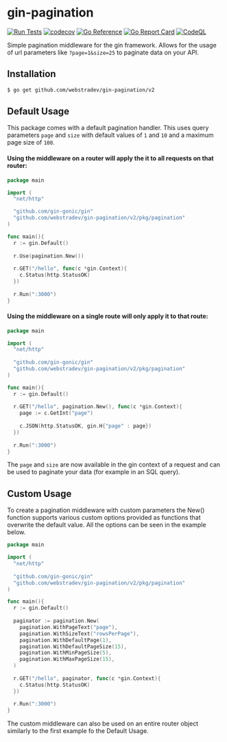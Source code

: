 # gin-pagination
[![Run Tests](https://github.com/webstradev/gin-pagination/actions/workflows/test.yml/badge.svg)](https://github.com/webstradev/gin-pagination/actions/workflows/test.yml)
[![codecov](https://codecov.io/gh/webstradev/gin-pagination/branch/master/graph/badge.svg?token=C2D4QHYHI4)](https://codecov.io/gh/webstradev/gin-pagination)
[![Go Reference](https://pkg.go.dev/badge/github.com/webstradev/gin-pagination.svg)](https://pkg.go.dev/github.com/webstradev/gin-pagination/v2)
[![Go Report Card](https://goreportcard.com/badge/github.com/webstradev/gin-pagination)](https://goreportcard.com/report/github.com/webstradev/gin-pagination)
[![CodeQL](https://github.com/webstradev/gin-pagination/actions/workflows/codeql.yml/badge.svg)](https://github.com/webstradev/gin-pagination/actions/workflows/codeql.yml)

Simple pagination middleware for the gin framework. Allows for the usage of url parameters like `?page=1&size=25` to paginate data on your API.

## Installation
```bash
$ go get github.com/webstradev/gin-pagination/v2
```

## Default Usage
This package comes with a default pagination handler. This uses query parameters `page` and `size` with default values of `1` and `10` and a maximum page size of `100`.

#### Using the middleware on a router will apply the it to all requests on that router:
```go
package main

import (
  "net/http"

  "github.com/gin-gonic/gin"
  "github.com/webstradev/gin-pagination/v2/pkg/pagination"
)

func main(){
  r := gin.Default()
  
  r.Use(pagination.New())
  
  r.GET("/hello", func(c *gin.Context){
    c.Status(http.StatusOK)  
  })
  
  r.Run(":3000")
}
```

#### Using the middleware on a single route will only apply it to that route:
```go
package main

import (
  "net/http"
  
  "github.com/gin-gonic/gin"
  "github.com/webstradev/gin-pagination/v2/pkg/pagination"
)

func main(){
  r := gin.Default()
  
  r.GET("/hello", pagination.New(), func(c *gin.Context){
    page := c.GetInt("page")
  
    c.JSON(http.StatusOK, gin.H{"page" : page})  
  })
  
  r.Run(":3000")
}
```
The `page` and `size` are now available in the gin context of a request and can be used to paginate your data (for example in an SQL query).

 
## Custom Usage
To create a pagination middleware with custom parameters the New() function supports various custom options provided as functions that overwrite the default value.
All the options can be seen in the example below.
```go
package main

import (
  "net/http"
  
  "github.com/gin-gonic/gin"
  "github.com/webstradev/gin-pagination/v2/pkg/pagination"
)

func main(){
  r := gin.Default()
  
  paginator := pagination.New(
    pagination.WithPageText("page"), 
    pagination.WithSizeText("rowsPerPage"),
    pagination.WithDefaultPage(1),
    pagination.WithDefaultPageSize(15),
    pagination.WithMinPageSize(5),
    pagination.WithMaxPageSize(15),
  )
  
  r.GET("/hello", paginator, func(c *gin.Context){
    c.Status(http.StatusOK)  
  })
  
  r.Run(":3000")
}
```

The custom middleware can also be used on an entire router object similarly to the first example fo the Default Usage.
